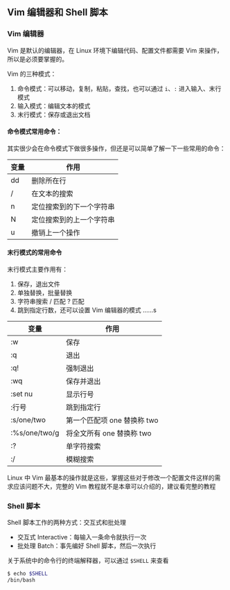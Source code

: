 ## Vim 编辑器和 Shell 脚本

### Vim 编辑器
Vim 是默认的编辑器，在 Linux 环境下编辑代码、配置文件都需要 Vim 来操作，所以是必须要掌握的。

Vim 的三种模式：
1. 命令模式：可以移动，复制，粘贴，查找，也可以通过 `i`、`:` 进入输入、末行模式
2. 输入模式：编辑文本的模式
3. 末行模式：保存或退出文档


#### 命令模式常用命令：
其实很少会在命令模式下做很多操作，但还是可以简单了解一下一些常用的命令：

|  变量   | 作用  |
|  ----  | ----  |
| dd  | 删除所在行 |
| /  | 在文本的搜索 |
| n  | 定位搜索到的下一个字符串 |
| N  | 定位搜索到的上一个字符串 |
| u  | 撤销上一个操作 |


#### 末行模式的常用命令
末行模式主要作用有：
1. 保存，退出文件
2. 单独替换，批量替换
3. 字符串搜索 / 匹配 ? 匹配
4. 跳到指定行数，还可以设置 Vim 编辑器的模式 ……s

|  变量   | 作用  |
|  ----  | ----  |
| :w  | 保存 |
| :q  | 退出 |
| :q!  | 强制退出 |
| :wq  | 保存并退出 |
| :set nu  | 显示行号 |
| :行号  | 跳到指定行 |
| :s/one/two  | 第一个匹配项 one 替换称 two |
| :%s/one/two/g  | 将全文所有 one 替换称 two |
| :?  | 单字符搜索 |
| :/  | 模糊搜索 |

Linux 中 Vim 最基本的操作就是这些，掌握这些对于修改一个配置文件这样的需求应该问题不大，完整的 Vim 教程就不是本章可以介绍的，建议看完整的教程

### Shell 脚本
Shell 脚本工作的两种方式：交互式和批处理
* 交互式 Interactive：每输入一条命令就执行一次
* 批处理 Batch：事先编好 Shell 脚本，然后一次执行

关于系统中的命令行的终端解释器，可以通过 `$SHELL` 来查看
```bash
$ echo $SHELL
/bin/bash
```

